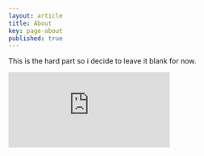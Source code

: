 ```yaml
---
layout: article
title: About
key: page-about
published: true
---
```


This is the hard part so i decide to leave it blank for now.

<div class="video-container">
	<iframe src="https://giphy.com/embed/WJjLyXCVvro2I" width="320" frameBorder="0" class="giphy-embed" allowFullScreen></iframe>
</div>